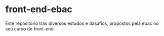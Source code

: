 # front-end-ebac
Este repositório trás diversos estudos e dasafios, propostos pela ebac no seu curso de front-end.
